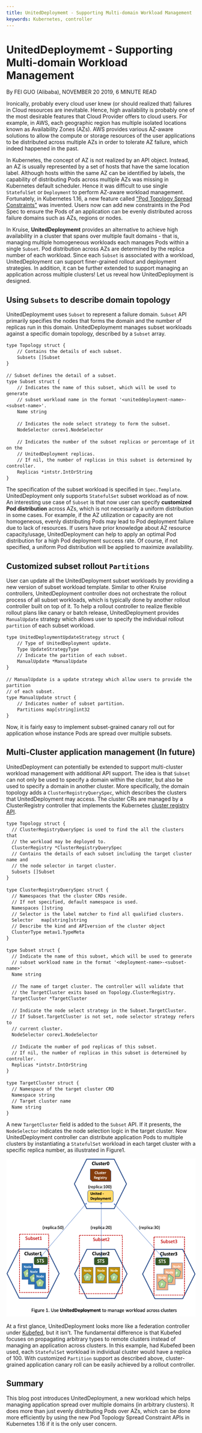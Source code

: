```yaml
---
title: UnitedDeploymemt - Supporting Multi-domain Workload Management
keywords: Kubernetes, controller
---
```


# UnitedDeploymemt - Supporting Multi-domain Workload Management
By FEI GUO (Alibaba), NOVEMBER 20 2019, 6 MINUTE READ

Ironically, probably every cloud user knew (or should realized that) failures in Cloud resources
are inevitable. Hence, high availability is probably one of the most desirable features that
Cloud Provider offers to cloud users. For example, in AWS, each geographic region has 
multiple isolated locations known as Availability Zones (AZs). 
AWS provides various AZ-aware solutions to allow the compute or storage resources of the user
applications to be distributed across multiple AZs in order to tolerate AZ failure, which indeed
happened in the past. 

In Kubernetes, the concept of AZ is not realized by an API object. Instead,
an AZ is usually represented by a set of hosts that have the same location label.
Although hosts within the same AZ can be identified by labels, the capability of distributing Pods across
multiple AZs was missing in Kubernetes default scheduler. Hence it was difficult to use single 
`StatefulSet` or `Deployment` to perform  AZ-aware workload management. Fortunately, 
in Kubernetes 1.16, a new feature called ["Pod Topology Spread Constraints"](https://kubernetes.io/docs/concepts/workloads/pods/pod-topology-spread-constraints/)
was invented. Users now can add new constraints in the Pod Spec to ensure the Pods of an 
application can be evenly distributed across failure domains such as AZs, regions or nodes.

In Kruise, **UnitedDeploymemt** provides an alternative to achieve high availability in
a cluster that spans over multiple fault domains - that is, managing multiple homogeneous 
workloads each manages Pods within a single `Subset`. Pod distribution across AZs are
determined by the replica number of each workload. 
Since each `Subset` is associated with a workload, UnitedDeployment can support
finer-grained rollout and deployment strategies. 
In addition, it can be further extended to support managing 
an application across multiple clusters! Let us reveal how UnitedDeployment is designed.


## Using `Subsets` to describe domain topology

UnitedDeploymemt uses `Subset` to represent a failure domain. `Subset` API
primarily specifies the nodes that forms the domain and the number of replicas run
in this domain. UnitedDeploymemt manages subset workloads against a
specific domain topology, described by a `Subset` array.

```
type Topology struct {
	// Contains the details of each subset.
	Subsets []Subset
}

// Subset defines the detail of a subset.
type Subset struct {
	// Indicates the name of this subset, which will be used to generate
	// subset workload name in the format '<uniteddeployment-name>-<subset-name>'.
	Name string

	// Indicates the node select strategy to form the subset.
	NodeSelector corev1.NodeSelector

	// Indicates the number of the subset replicas or percentage of it on the
	// UnitedDeployment replicas.
	// If nil, the number of replicas in this subset is determined by controller.
	Replicas *intstr.IntOrString
}
```

The specification of the subset workload is specified in `Spec.Template`. UnitedDeployment
only supports `StatefulSet` subset workload as of now. An interesting use case of `Subset`
is that now user can specify **customized Pod distribution** across AZs, which is not
necessarily a uniform distribution in some cases. For example, if the AZ
utilization or capacity are not homogeneous, evenly distributing Pods may lead to Pod deployment
failure due to lack of resources. If users have prior knowledge about AZ resource capacity/usage,
UnitedDeployment can help to apply an optimal Pod distribution for a high Pod deployment
success rate. Of course, if not specified, a uniform Pod distribution will be applied to
maximize availability.

## Customized subset rollout `Partitions`

User can update all the UnitedDeployment subset workloads by providing a
new version of subset workload template.
Similar to other Kruise controllers, UnitedDeployment controller does not orchestrate
the rollout process of all subset workloads, which is typically done by another rollout
controller built on top of it. To help a rollout controller to realize flexible rollout plans
like canary or batch release, UnitedDeployment provides `ManualUpdate` strategy
which allows user to specify the individual rollout `partition` of each subset workload.

```
type UnitedDeploymentUpdateStrategy struct {
	// Type of UnitedDeployment update.
	Type UpdateStrategyType
	// Indicate the partition of each subset.
	ManualUpdate *ManualUpdate
}

// ManualUpdate is a update strategy which allow users to provide the partition
// of each subset.
type ManualUpdate struct {
	// Indicates number of subset partition.
	Partitions map[string]int32
}
```

Now, it is fairly easy to implement subset-grained canary roll out for application
whose instance Pods are spread over multiple subsets.

## Multi-Cluster application management (In future)

UnitedDeployment can potentially be extended to support multi-cluster workload
management with additional API support. The idea is that `Subset` can not only
be used to specify a domain within the cluster, but also be used to specify
a domain in another cluster. More specifically, the domain topology adds
a `ClusterRegistryQuerySpec`, which describes the clusters that UnitedDeployment
may access. The cluster CRs are managed by a ClusterRegistry controller that
implements the Kubernetes [cluster registry API](https://github.com/kubernetes/cluster-registry).

```
type Topology struct {
  // ClusterRegistryQuerySpec is used to find the all the clusters that
  // the workload may be deployed to. 
  ClusterRegistry *ClusterRegistryQuerySpec
  // Contains the details of each subset including the target cluster name and
  // the node selector in target cluster.
  Subsets []Subset
}

type ClusterRegistryQuerySpec struct {
  // Namespaces that the cluster CRDs reside.
  // If not specified, default namespace is used.
  Namespaces []string
  // Selector is the label matcher to find all qualified clusters.
  Selector   map[string]string
  // Describe the kind and APIversion of the cluster object
  ClusterType metav1.TypeMeta
}

type Subset struct {
  // Indicate the name of this subset, which will be used to generate 
  // subset workload name in the format '<deployment-name>-<subset-name>'
  Name string
    
  // The name of target cluster. The controller will validate that
  // the TargetCluster exits based on Topology.ClusterRegistry.
  TargetCluster *TargetCluster

  // Indicate the node select strategy in the Subset.TargetCluster.
  // If Subset.TargetCluster is not set, node selector strategy refers to
  // current cluster. 
  NodeSelector corev1.NodeSelector

  // Indicate the number of pod replicas of this subset.
  // If nil, the number of replicas in this subset is determined by controller.
  Replicas *intstr.IntOrString 
}

type TargetCluster struct {
  // Namespace of the target cluster CRD
  Namespace string
  // Target cluster name
  Name string
}
```
A new `TargetCluster` field is added to the `Subset` API. If it presents, the
`NodeSelector` indicates the node selection logic in the target cluster. Now
UnitedDeployment controller can distribute application Pods to multiple clusters by
instantiating a `StatefulSet` workload in each target cluster with a specific
replica number, as illustrated in Figure1.

![multi-cluster	controller](/img/uniteddeployment.png)

At a first glance, UnitedDeployment looks more like a federation
controller under [Kubefed](https://github.com/kubernetes-sigs/kubefed), but it isn't.
The fundamental difference is that Kubefed focuses on propagating arbitrary
types to remote clusters instead of managing an application across clusters. 
In this example, had Kubefed been used, each `StatefulSet` workload in individual
cluster would have a replica of 100. With customized `Partition` support as described
above, cluster-grained application canary roll can be easily achieved by a rollout
controller.


## Summary

This blog post introduces UnitedDeployment, a new workload which helps managing 
application spread over multiple domains (in arbitrary clusters). 
It does more than just evenly distributing Pods over AZs, which can be done more
efficiently by using the new Pod Topology Spread Constraint APIs in
Kubernetes 1.16 if it is the only user concern.





